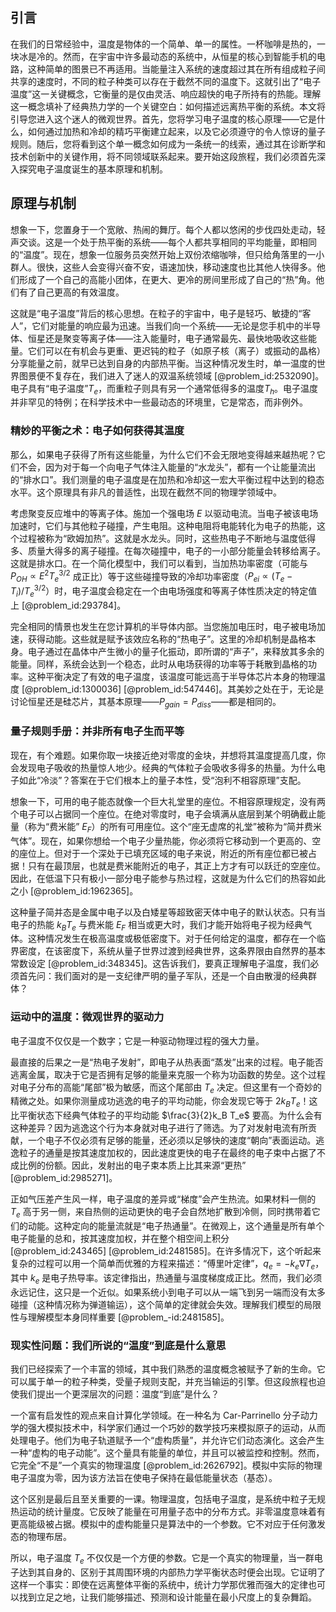 ## 引言
在我们的日常经验中，温度是物体的一个简单、单一的属性。一杯咖啡是热的，一块冰是冷的。然而，在宇宙中许多最动态的系统中，从恒星的核心到智能手机的电路，这种简单的图景已不再适用。当能量注入系统的速度超过其在所有组成粒子间共享的速度时，不同的粒子种类可以存在于截然不同的温度下。这就引出了“电子温度”这一关键概念，它衡量的是仅由灵活、响应超快的电子所持有的热能。理解这一概念填补了经典热力学的一个关键空白：如何描述远离热平衡的系统。本文将引导您进入这个迷人的微观世界。首先，您将学习电子温度的核心原理——它是什么，如何通过加热和冷却的精巧平衡建立起来，以及它必须遵守的令人惊讶的量子规则。随后，您将看到这个单一概念如何成为一条统一的线索，通过其在诊断学和技术创新中的关键作用，将不同领域联系起来。要开始这段旅程，我们必须首先深入探究电子温度诞生的基本原理和机制。

## 原理与机制

想象一下，您置身于一个宽敞、热闹的舞厅。每个人都以悠闲的步伐四处走动，轻声交谈。这是一个处于热平衡的系统——每个人都共享相同的平均能量，即相同的“温度”。现在，想象一位服务员突然开始上双份浓缩咖啡，但只给角落里的一小群人。很快，这些人会变得兴奋不安，语速加快，移动速度也比其他人快得多。他们形成了一个自己的高能小团体，在更大、更冷的房间里形成了自己的“热”角。他们有了自己更高的有效温度。

这就是“电子温度”背后的核心思想。在粒子的宇宙中，电子是轻巧、敏捷的“客人”，它们对能量的响应最为迅速。当我们向一个系统——无论是您手机中的半导体、恒星还是聚变等离子体——注入能量时，电子通常最先、最快地吸收这些能量。它们可以在有机会与更重、更迟钝的粒子（如原子核（离子）或振动的晶格）分享能量之前，就早已达到自身的内部热平衡。当这种情况发生时，单一温度的世界图景便不复存在，我们进入了迷人的双温系统领域 [@problem_id:2532090]。电子具有“电子温度”$T_e$，而重粒子则具有另一个通常低得多的温度$T_h$。电子温度并非罕见的特例；在科学技术中一些最动态的环境里，它是常态，而非例外。

### 精妙的平衡之术：电子如何获得其温度

那么，如果电子获得了所有这些能量，为什么它们不会无限地变得越来越热呢？它们不会，因为对于每一个向电子气体注入能量的“水龙头”，都有一个让能量流出的“排水口”。我们测量的电子温度是在加热和冷却这一宏大平衡过程中达到的稳态水平。这个原理具有非凡的普适性，出现在截然不同的物理学领域中。

考虑聚变反应堆中的等离子体。施加一个强电场 $E$ 以驱动电流。当电子被该电场加速时，它们与其他粒子碰撞，产生电阻。这种电阻将电能转化为电子的热能，这个过程被称为“欧姆加热”。这就是水龙头。同时，这些热电子不断地与温度低得多、质量大得多的离子碰撞。在每次碰撞中，电子的一小部分能量会转移给离子。这就是排水口。在一个简化模型中，我们可以看到，当加热功率密度（可能与 $P_{OH} \propto E^2 T_e^{3/2}$ 成正比）等于这些碰撞导致的冷却功率密度（$P_{ei} \propto (T_e - T_i)/T_e^{3/2}$）时，电子温度会稳定在一个由电场强度和等离子体性质决定的特定值上 [@problem_id:293784]。

完全相同的情景也发生在您计算机的半导体内部。当您施加电压时，电子被电场加速，获得动能。这些就是赋予该效应名称的“热电子”。这里的冷却机制是晶格本身。电子通过在晶体中产生微小的量子化振动，即所谓的“声子”，来释放其多余的能量。同样，系统会达到一个稳态，此时从电场获得的功率等于耗散到晶格的功率。这种平衡决定了有效的电子温度，该温度可能远高于半导体芯片本身的物理温度 [@problem_id:1300036] [@problem_id:547446]。其美妙之处在于，无论是讨论恒星还是硅芯片，其基本原理——$P_{gain} = P_{diss}$——都是相同的。

### 量子规则手册：并非所有电子生而平等

现在，有个难题。如果你取一块接近绝对零度的金块，并想将其温度提高几度，你会发现电子吸收的热量惊人地少。经典的气体粒子会吸收多得多的热量。为什么电子如此“冷淡”？答案在于它们根本上的量子本性，受“泡利不相容原理”支配。

想象一下，可用的电子能态就像一个巨大礼堂里的座位。不相容原理规定，没有两个电子可以占据同一个座位。在绝对零度时，电子会填满从底层到某个明确截止能量（称为“费米能” $E_F$）的所有可用座位。这个“座无虚席的礼堂”被称为“简并费米气体”。现在，如果你想给一个电子少量热能，你必须将它移动到一个更高的、空的座位上。但对于一个深处于已填充区域的电子来说，附近的所有座位都已被占据！只有在最顶层，也就是费米能附近的电子，其正上方才有可以跃迁的空座位。因此，在低温下只有极小一部分电子能参与热过程，这就是为什么它们的热容如此之小 [@problem_id:1962365]。

这种量子简并态是金属中电子以及白矮星等超致密天体中电子的默认状态。只有当电子的热能 $k_B T_e$ 与费米能 $E_F$ 相当或更大时，我们才能开始将电子视为经典气体。这种情况发生在极高温度或极低密度下。对于任何给定的温度，都存在一个临界密度，在该密度下，系统从量子世界过渡到经典世界，这条界限由自然界的基本常数设定 [@problem_id:348345]。这告诉我们，要真正理解电子温度，我们必须首先问：我们面对的是一支纪律严明的量子军队，还是一个自由散漫的经典群体？

### 运动中的温度：微观世界的驱动力

电子温度不仅仅是一个数字；它是一种驱动物理过程的强大力量。

最直接的后果之一是“热电子发射”，即电子从热表面“蒸发”出来的过程。电子能否逃离金属，取决于它是否拥有足够的能量来克服一个称为功函数的势垒。这个过程对电子分布的高能“尾部”极为敏感，而这个尾部由 $T_e$ 决定。但这里有一个奇妙的精微之处。如果你测量成功逃逸的电子的平均动能，你会发现它等于 $2k_B T_e$！这比平衡状态下经典气体粒子的平均动能 $\frac{3}{2}k_B T_e$ 要高。为什么会有这种差异？因为逃逸这个行为本身就对电子进行了筛选。为了对发射电流有所贡献，一个电子不仅必须有足够的能量，还必须以足够快的速度“朝向”表面运动。逃逸粒子的通量是按其速度加权的，因此速度更快的电子在最终的电子束中占据了不成比例的份额。因此，发射出的电子束本质上比其来源“更热” [@problem_id:2985271]。

正如气压差产生风一样，电子温度的差异或“梯度”会产生热流。如果材料一侧的 $T_e$ 高于另一侧，来自热侧的运动更快的电子会自然地扩散到冷侧，同时携带着它们的动能。这种定向的能量流就是“电子热通量”。在微观上，这个通量是所有单个电子能量的总和，按其速度加权，并在整个相空间上积分 [@problem_id:243465] [@problem_id:2481585]。在许多情况下，这个听起来复杂的过程可以用一个简单而优雅的方程来描述：“傅里叶定律”，$q_e = -k_e \nabla T_e$，其中 $k_e$ 是电子热导率。该定律指出，热通量与温度梯度成正比。然而，我们必须永远记住，这只是一个近似。如果系统小到电子可以从一端飞到另一端而没有太多碰撞（这种情况称为弹道输运），这个简单的定律就会失效。理解我们模型的局限性与理解模型本身同样重要 [@problem_-id:2481585]。

### 现实性问题：我们所说的“温度”到底是什么意思

我们已经探索了一个丰富的领域，其中我们熟悉的温度概念被赋予了新的生命。它可以属于单一的粒子种类，受量子规则支配，并充当输运的引擎。但这段旅程也迫使我们提出一个更深层次的问题：温度“到底”是什么？

一个富有启发性的观点来自计算化学领域。在一种名为 Car-Parrinello 分子动力学的强大模拟技术中，科学家们通过一个巧妙的数学技巧来模拟原子的运动，从而处理电子。他们为电子轨道赋予一个“虚构质量”，并允许它们动态演化。这会产生一种“虚构的电子动能”。这个量具有能量的单位，并且可以被监控和控制。然而，它完全“不是”一个真实的物理温度 [@problem_id:2626792]。模拟中实际的物理电子温度为零，因为该方法旨在使电子保持在最低能量状态（基态）。

这个区别是最后且至关重要的一课。物理温度，包括电子温度，是系统中粒子无规热运动的统计量度。它反映了能量在可用量子态中的分布方式。非零温度意味着有更高能级被占据。模拟中的虚构能量只是算法中的一个参数。它不对应于任何激发态的物理布居。

所以，电子温度 $T_e$ 不仅仅是一个方便的参数。它是一个真实的物理量，当一群电子达到其自身的、区别于其周围环境的内部热力学平衡状态时便会出现。它证明了这样一个事实：即使在远离整体平衡的系统中，统计力学那优雅而强大的定律也可以找到立足之地，让我们能够描述、预测和设计能量在最小尺度上的复杂舞蹈。


